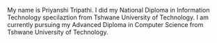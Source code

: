 My name is Priyanshi Tripathi.
I did my National Diploma in Information Technology specilaztion from Tshwane University of Technology.
I am currently pursuing my Advanced Diploma in Computer Science from Tshwane University of Technology.
